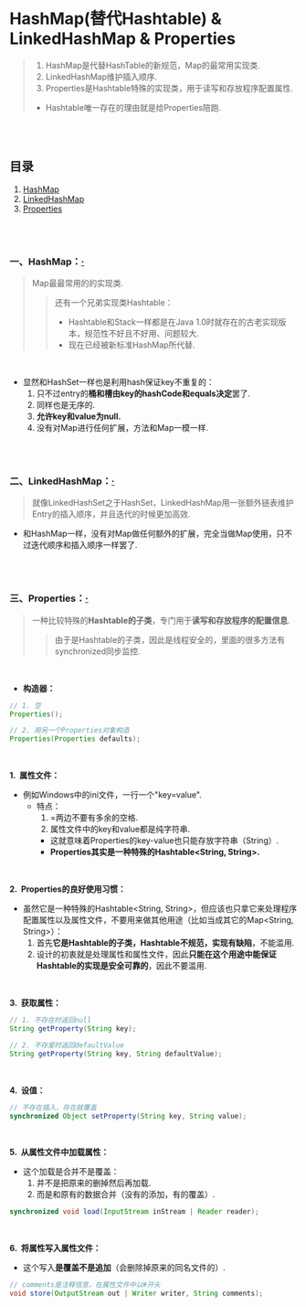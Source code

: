 # HashMap(替代Hashtable) & LinkedHashMap & Properties
> 1. HashMap是代替HashTable的新规范，Map的最常用实现类.
> 2. LinkedHashMap维护插入顺序.
> 3. Properties是Hashtable特殊的实现类，用于读写和存放程序配置属性.
>   - Hashtable唯一存在的理由就是给Properties陪跑.

<br><br>

## 目录

1. [HashMap]()
2. [LinkedHashMap]()
3. [Properties]()

<br><br>

### 一、HashMap：[·](#目录)
> Map最最常用的的实现类.
>
>> 还有一个兄弟实现类Hashtable：
>>
>> - Hashtable和Stack一样都是在Java 1.0时就存在的古老实现版本，规范性不好且不好用、问题较大.
>> - 现在已经被新标准HashMap所代替.

<br>

- 显然和HashSet一样也是利用hash保证key不重复的：
  1. 只不过entry的**桶和槽由key的hashCode和equals决定**罢了.
  2. 同样也是无序的.
  3. **允许key和value为null.**
  4. 没有对Map进行任何扩展，方法和Map一模一样.

<br><br>

### 二、LinkedHashMap：[·](#目录)
> 就像LinkedHashSet之于HashSet，LinkedHashMap用一张额外链表维护Entry的插入顺序，并且迭代的时候更加高效.

- 和HashMap一样，没有对Map做任何额外的扩展，完全当做Map使用，只不过迭代顺序和插入顺序一样罢了.

<br><br>

### 三、Properties：[·](#目录)
> 一种比较特殊的**Hashtable的子类**，专门用于**读写和存放程序的配置信息**.
>
>> 由于是Hashtable的子类，因此是线程安全的，里面的很多方法有synchronized同步监控.

<br>

- **构造器：**

```Java
// 1. 空
Properties();

// 2. 用另一个Properties对象构造
Properties(Properties defaults);
```

<br>

**1.&nbsp; 属性文件：**

- 例如Windows中的ini文件，一行一个"key=value".
  - 特点：
    1. =两边不要有多余的空格.
    2. 属性文件中的key和value都是纯字符串.
      - 这就意味着Properties的key-value也只能存放字符串（String）.
      - **Properties其实是一种特殊的Hashtable\<String, String\>.**

<br>

**2.&nbsp; Properties的良好使用习惯：**

- 虽然它是一种特殊的Hashtable\<String, String\>，但应该也只拿它来处理程序配置属性以及属性文件，不要用来做其他用途（比如当成其它的Map\<String, String\>）：
  1. 首先**它是Hashtable的子类，Hashtable不规范，实现有缺陷**，不能滥用.
  2. 设计的初衷就是处理属性和属性文件，因此**只能在这个用途中能保证Hashtable的实现是安全可靠的**，因此不要滥用.

<br>

**3.&nbsp; 获取属性：**

```Java
// 1. 不存在时返回null
String getProperty(String key);

// 2. 不存爱时返回defaultValue
String getProperty(String key, String defaultValue);
```

<br>

**4.&nbsp; 设值：**

```Java
// 不存在插入，存在就覆盖
synchronized Object setProperty(String key, String value);
```

<br>

**5.&nbsp; 从属性文件中加载属性：**

- 这个加载是合并不是覆盖：
  1. 并不是把原来的删掉然后再加载.
  2. 而是和原有的数据合并（没有的添加，有的覆盖）.

```Java
synchronized void load(InputStream inStream | Reader reader);
```

<br>

**6.&nbsp; 将属性写入属性文件：**

- 这个写入**是覆盖不是追加**（会删除掉原来的同名文件的）.

```Java
// comments是注释信息，在属性文件中以#开头
void store(OutputStream out | Writer writer, String comments);
```
